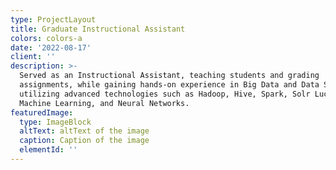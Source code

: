 ```yaml
---
type: ProjectLayout
title: Graduate Instructional Assistant
colors: colors-a
date: '2022-08-17'
client: ''
description: >-
  Served as an Instructional Assistant, teaching students and grading
  assignments, while gaining hands-on experience in Big Data and Data Science
  utilizing advanced technologies such as Hadoop, Hive, Spark, Solr Lucene,
  Machine Learning, and Neural Networks. 
featuredImage:
  type: ImageBlock
  altText: altText of the image
  caption: Caption of the image
  elementId: ''
---
```

